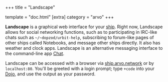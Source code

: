 +++
title = "Landscape"

template = "doc.html"
[extra]
category = "arvo"
+++

**Landscape** is a graphical web interface for your [ship](/docs/glossary/ship). Right now, Landscape allows for social networking functions, such as to participating in IRC-like chats such as `~/~dopzod/urbit-help`, subscribing to forum-like pages of other ships called Notebooks, and message other ships directly. It also has weather and clock apps. Landscape is an alternative messaging interface to the command-line app [Chat](/docs/glossary/chat).

Landscape can be accessed with a browser via [ship.arvo.network](/docs/glossary/shiparvonetwork) or by `localhost:80`. You'll be greeted with a login prompt; type `+code` into your [Dojo](/docs/glossary/dojo), and use the output as your password.
